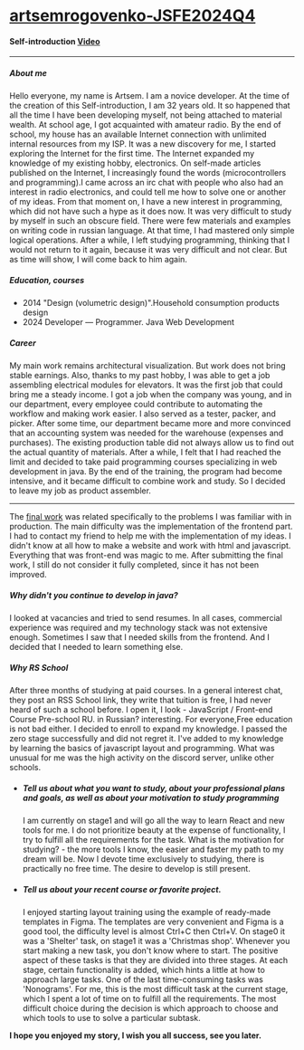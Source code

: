 # [artsemrogovenko-JSFE2024Q4](https://rolling-scopes-school.github.io/artsemrogovenko-JSFE2024Q4/)

#### Self-introduction [Video]()
***
##### __About me__
Hello everyone, my name is Artsem. I am a novice developer. At the time of the creation of this Self-introduction, I am 32 years old. It so happened that all the time I have been developing myself, not being attached to material wealth. At school age, I got acquainted with amateur radio. By the end of school, my house has an available Internet connection with unlimited internal resources from my ISP. It was a new discovery for me, I started exploring the Internet for the first time. The Internet expanded my knowledge of my existing hobby, electronics. On self-made articles published on the Internet, I increasingly found the words (microcontrollers and programming).I came across an irc chat with people who also had an interest in radio electronics, and could tell me how to solve one or another of my ideas. From that moment on, I have a new interest in programming, which did not have such a hype as it does now. It was very difficult to study by myself in such an obscure field. There were few materials and examples on writing code in russian language. At that time, I had mastered only simple logical operations. After a while, I left studying programming, thinking that I would not return to it again, because it was very difficult and not clear. But as time will show, I will come back to him again.

##### _Education, courses_
   -  2014 "Design (volumetric design)".Household consumption products design
   -  2024 Developer — Programmer. Java Web Development
##### _Сareer_
  My main work remains architectural visualization. But work does not bring stable earnings. Also, thanks to my past hobby, I was able to get a job assembling electrical modules for elevators. It was the first job that could bring me a steady income. I got a job when the company was young, and in our department, every employee could contribute to automating the workflow and making work easier. I also served as a tester, packer, and picker. After some time, our department became more and more convinced that an accounting system was needed for the warehouse (expenses and purchases). The existing production table did not always allow us to find out the actual quantity of materials. After a while, I felt that I had reached the limit and decided to take paid programming courses specializing in web development in java. By the end of the training, the program had become intensive, and it became difficult to combine work and study. So I decided to leave my job as product assembler.

***
  The [final work](https://docs.google.com/document/d/1wDGiCHX6xZ6ycPBtPYfOXS81kUZXJB4uF2UlLIdOllU/edit?usp=sharing) was related specifically to the problems I was familiar with in production. The main difficulty was the implementation of the frontend part. I had to contact my friend to help me with the implementation of my ideas. I didn't know at all how to make a website and work with html and javascript. Everything that was front-end was magic to me. After submitting the final work, I still do not consider it fully completed, since it has not been improved.

##### _Why didn't you continue to develop in java?_
  I looked at vacancies and tried to send resumes. In all cases, commercial experience was required and my technology stack was not extensive enough. Sometimes I saw that I needed skills from the frontend. And I decided that I needed to learn something else.
##### _Why RS School_
  After three months of studying at paid courses. In a general interest chat, they post an RSS School link, they write that tuition is free, I had never heard of such a school before. I open it, I look - JavaScript / Front-end Course Pre-school RU. in Russian? interesting. For everyone,Free education is not bad either. I decided to enroll to expand my knowledge. I passed the zero stage successfully and did not regret it. I've added to my knowledge by learning the basics of javascript layout and programming. What was unusual for me was the high activity on the discord server, unlike other schools.

* ##### __Tell us about what you want to study, about your professional plans and goals, as well as about your motivation to study programming__
  I am currently on stage1 and will go all the way to learn React and new tools for me. I do not prioritize beauty at the expense of functionality, I try to fulfill all the requirements for the task. What is the motivation for studying?  - the more tools I know, the easier and faster my path to my dream will be. Now I devote time exclusively to studying, there is practically no free time. The desire to develop is still present.

* ##### __Tell us about your recent course or favorite project.__
  I enjoyed starting layout training using the example of ready-made templates in Figma. The templates are very convenient and Figma is a good tool, the difficulty level is almost Ctrl+C then Ctrl+V. On stage0 it was a 'Shelter' task, on stage1 it was a 'Christmas shop'. Whenever you start making a new task, you don't know where to start. The positive aspect of these tasks is that they are divided into three stages. At each stage, certain functionality is added, which hints a little at how to approach large tasks. One of the last time-consuming tasks was 'Nonograms'. For me, this is the most difficult task at the current stage, which I spent a lot of time on to fulfill all the requirements. The most difficult choice during the decision is which approach to choose and which tools to use to solve a particular subtask.

__I hope you enjoyed my story, I wish you all success, see you later.__